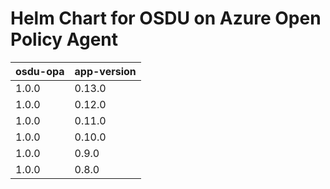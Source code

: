 # Helm Chart for OSDU on Azure Open Policy Agent

| osdu-opa  | app-version   |
| ------------------------- | ----------   |
| 1.0.0                     | 0.13.0        |
| 1.0.0                     | 0.12.0        |
| 1.0.0                     | 0.11.0        |
| 1.0.0                     | 0.10.0        |
| 1.0.0                     | 0.9.0        |
| 1.0.0                     | 0.8.0        |
